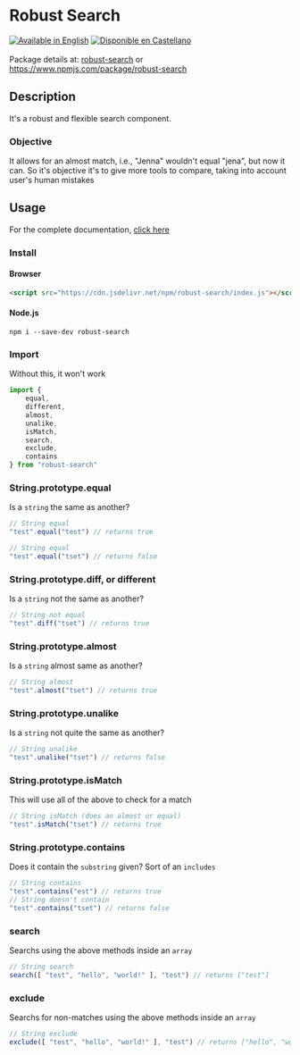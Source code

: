 # Robust Search #

[![Available in English](https://img.shields.io/badge/lang-en-blue.svg)](/doc/en/)
[![Disponible en Castellano](https://img.shields.io/badge/lang-es-red.svg)](/doc/es/)
<br />
<br />
Package details at: [robust-search](https://www.npmjs.com/package/robust-search) or https://www.npmjs.com/package/robust-search

## Description
It's a robust and flexible search component.
### Objective
It allows for an almost match, i.e., "Jenna" wouldn't equal "jena", but now it can.
So it's objective it's to give more tools to compare, taking into account user's human mistakes

## Usage
For the complete documentation, [click here](/doc/en/)

### Install
#### Browser
```html
<script src="https://cdn.jsdelivr.net/npm/robust-search/index.js"></script>
```

#### Node.js
```shell
npm i --save-dev robust-search
```

### Import
Without this, it won't work
````javascript
import {
    equal,
    different,
    almost,
    unalike,
    isMatch,
    search,
    exclude,
    contains
} from "robust-search"
````
### String.prototype.equal
Is a `string` the same as another?
````javascript
// String equal
"test".equal("test") // returns true

// String equal
"test".equal("tset") // returns false
````
### String.prototype.diff, or different
Is a `string` not the same as another?
````javascript
// String not equal
"test".diff("tset") // returns true
````
### String.prototype.almost
Is a `string` almost same as another?
````javascript
// String almost
"test".almost("tset") // returns true
````
### String.prototype.unalike
Is a `string` not quite the same as another?
````javascript
// String unalike
"test".unalike("tset") // returns false
````
### String.prototype.isMatch
This will use all of the above to check for a match
````javascript
// String isMatch (does an almost or equal)
"test".isMatch("tset") // returns true
````
### String.prototype.contains
Does it contain the `substring` given? Sort of an `includes`
````javascript
// String contains
"test".contains("est") // returns true
// String doesn't contain
"test".contains("tset") // returns false
````
### search
Searchs using the above methods inside an `array`
````javascript
// String search
search([ "test", "hello", "world!" ], "test") // returns ["test"]
````
### exclude
Searchs for non-matches using the above methods inside an `array`
````javascript
// String exclude
exclude([ "test", "hello", "world!" ], "test") // returns ["hello", "world!"]
````